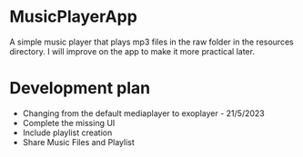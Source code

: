 # MusicPlayerApp
A simple music player that plays mp3 files in the raw folder in the resources directory. I will improve on the app to make it more practical later.


# Development plan
- Changing from the default mediaplayer to exoplayer - 21/5/2023
- Complete the missing UI
- Include playlist creation
- Share Music Files and Playlist

